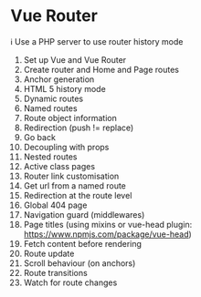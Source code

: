 # Vue Router

ℹ️ Use a PHP server to use router history mode

1. Set up Vue and Vue Router
2. Create router and Home and Page routes
3. Anchor generation
4. HTML 5 history mode
5. Dynamic routes
6. Named routes
7. Route object information
8. Redirection (push != replace)
9. Go back
10. Decoupling with props
11. Nested routes
12. Active class pages
13. Router link customisation
14. Get url from a named route
15. Redirection at the route level
16. Global 404 page
17. Navigation guard (middlewares)
18. Page titles (using mixins or vue-head plugin: https://www.npmjs.com/package/vue-head)
19. Fetch content before rendering
20. Route update
21. Scroll behaviour (on anchors)
22. Route transitions
23. Watch for route changes
